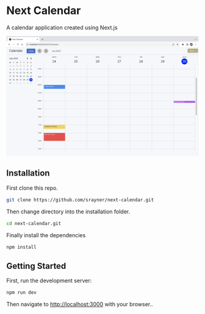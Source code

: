 # Next Calendar

A calendar application created using Next.js

![Week View](./docs/screen-shot.png)

## Installation

First clone this repo.

```bash
git clone https://github.com/srayner/next-calendar.git
```

Then change directory into the installation folder.

```bash
cd next-calendar.git
```

Finally install the dependencies

```bash
npm install
```

## Getting Started

First, run the development server:

```bash
npm run dev
```

Then navigate to [http://localhost:3000](http://localhost:3000) with your browser..
